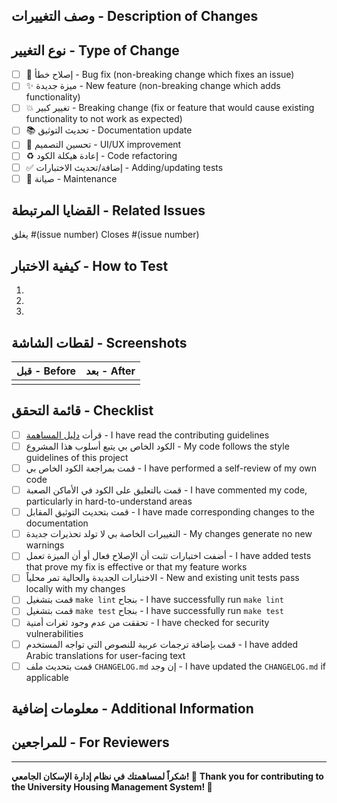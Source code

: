 ## وصف التغييرات - Description of Changes

<!-- قدم وصفاً واضحاً ومختصراً للتغييرات -->
<!-- Provide a clear and concise description of the changes -->

## نوع التغيير - Type of Change

<!-- ضع علامة (x) على الخيارات المناسبة -->
<!-- Mark the appropriate options with (x) -->

- [ ] 🐛 إصلاح خطأ - Bug fix (non-breaking change which fixes an issue)
- [ ] ✨ ميزة جديدة - New feature (non-breaking change which adds functionality)
- [ ] 💥 تغيير كبير - Breaking change (fix or feature that would cause existing functionality to not work as expected)
- [ ] 📚 تحديث التوثيق - Documentation update
- [ ] 🎨 تحسين التصميم - UI/UX improvement
- [ ] ♻️ إعادة هيكلة الكود - Code refactoring
- [ ] ✅ إضافة/تحديث الاختبارات - Adding/updating tests
- [ ] 🔧 صيانة - Maintenance

## القضايا المرتبطة - Related Issues

<!-- اذكر القضايا المرتبطة -->
<!-- Reference related issues -->

يغلق #(issue number)
Closes #(issue number)

## كيفية الاختبار - How to Test

<!-- اشرح كيفية اختبار التغييرات -->
<!-- Explain how to test the changes -->

1. 
2. 
3. 

## لقطات الشاشة - Screenshots

<!-- إضافة لقطات شاشة إذا كانت التغييرات تتعلق بواجهة المستخدم -->
<!-- Add screenshots if changes involve UI -->

| قبل - Before | بعد - After |
|:---:|:---:|
| | |

## قائمة التحقق - Checklist

<!-- ضع علامة (x) على جميع العناصر التي تنطبق -->
<!-- Mark all items that apply with (x) -->

- [ ] قرأت [دليل المساهمة](https://github.com/Ali5829511/517/blob/main/.github/CONTRIBUTING.md) - I have read the contributing guidelines
- [ ] الكود الخاص بي يتبع أسلوب هذا المشروع - My code follows the style guidelines of this project
- [ ] قمت بمراجعة الكود الخاص بي - I have performed a self-review of my own code
- [ ] قمت بالتعليق على الكود في الأماكن الصعبة - I have commented my code, particularly in hard-to-understand areas
- [ ] قمت بتحديث التوثيق المقابل - I have made corresponding changes to the documentation
- [ ] التغييرات الخاصة بي لا تولد تحذيرات جديدة - My changes generate no new warnings
- [ ] أضفت اختبارات تثبت أن الإصلاح فعال أو أن الميزة تعمل - I have added tests that prove my fix is effective or that my feature works
- [ ] الاختبارات الجديدة والحالية تمر محلياً - New and existing unit tests pass locally with my changes
- [ ] قمت بتشغيل `make lint` بنجاح - I have successfully run `make lint`
- [ ] قمت بتشغيل `make test` بنجاح - I have successfully run `make test`
- [ ] تحققت من عدم وجود ثغرات أمنية - I have checked for security vulnerabilities
- [ ] قمت بإضافة ترجمات عربية للنصوص التي تواجه المستخدم - I have added Arabic translations for user-facing text
- [ ] قمت بتحديث ملف `CHANGELOG.md` إن وجد - I have updated the `CHANGELOG.md` if applicable

## معلومات إضافية - Additional Information

<!-- أي معلومات إضافية قد تكون مفيدة للمراجعين -->
<!-- Any additional information that may be helpful for reviewers -->

## للمراجعين - For Reviewers

<!-- ما الذي يجب على المراجعين التركيز عليه؟ -->
<!-- What should reviewers focus on? -->

---

**شكراً لمساهمتك في نظام إدارة الإسكان الجامعي! 🎉**
**Thank you for contributing to the University Housing Management System! 🎉**
